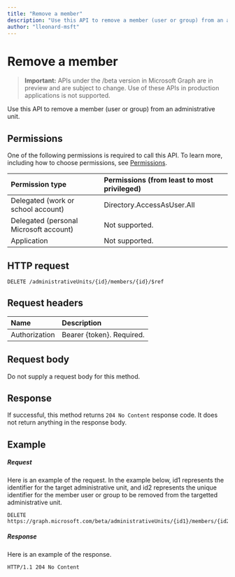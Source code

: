 ```yaml
---
title: "Remove a member"
description: "Use this API to remove a member (user or group) from an administrative unit."author: "lleonard-msft"
---
```


# Remove a member

> **Important:** APIs under the /beta version in Microsoft Graph are in preview and are subject to change. Use of these APIs in production applications is not supported.

Use this API to remove a member (user or group) from an administrative unit.

## Permissions
One of the following permissions is required to call this API. To learn more, including how to choose permissions, see [Permissions](/graph/permissions-reference).


|Permission type      | Permissions (from least to most privileged)              |
|:--------------------|:---------------------------------------------------------|
|Delegated (work or school account) | Directory.AccessAsUser.All    |
|Delegated (personal Microsoft account) | Not supported.    |
|Application | Not supported. |

## HTTP request
<!-- { "blockType": "ignored" } -->
```http
DELETE /administrativeUnits/{id}/members/{id}/$ref
```
## Request headers
| Name      |Description|
|:----------|:----------|
| Authorization  | Bearer {token}. Required. |

## Request body
Do not supply a request body for this method.

## Response

If successful, this method returns `204 No Content` response code. It does not return anything in the response body.

## Example
##### Request
Here is an example of the request. In the example below, id1 represents the identifier for the target administrative unit, and id2 represents the unique identifier for the member user or group to be removed from the targetted administrative unit. 

```http
DELETE https://graph.microsoft.com/beta/administrativeUnits/{id1}/members/{id2}/$ref
```

##### Response
Here is an example of the response.
 
```http
HTTP/1.1 204 No Content
```

